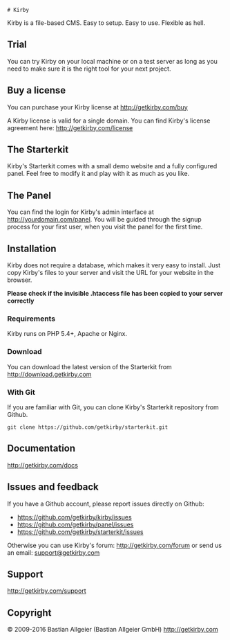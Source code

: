 	# Kirby

Kirby is a file-based CMS.
Easy to setup. Easy to use. Flexible as hell.

## Trial

You can try Kirby on your local machine or on a test
server as long as you need to make sure it is the right
tool for your next project.

## Buy a license

You can purchase your Kirby license at
<http://getkirby.com/buy>

A Kirby license is valid for a single domain. You can find
Kirby's license agreement here: <http://getkirby.com/license>

## The Starterkit

Kirby's Starterkit comes with a small demo website and a fully
configured panel. Feel free to modify it and play with it as
much as you like.

## The Panel

You can find the login for Kirby's admin interface at
http://yourdomain.com/panel. You will be guided through the signup
process for your first user, when you visit the panel
for the first time.

## Installation

Kirby does not require a database, which makes it very easy to
install. Just copy Kirby's files to your server and visit the
URL for your website in the browser.

**Please check if the invisible .htaccess file has been
copied to your server correctly**

### Requirements

Kirby runs on PHP 5.4+, Apache or Nginx.

### Download

You can download the latest version of the Starterkit
from http://download.getkirby.com

### With Git

If you are familiar with Git, you can clone Kirby's
Starterkit repository from Github.

    git clone https://github.com/getkirby/starterkit.git

## Documentation
<http://getkirby.com/docs>

## Issues and feedback

If you have a Github account, please report issues
directly on Github:

- <https://github.com/getkirby/kirby/issues>
- <https://github.com/getkirby/panel/issues>
- <https://github.com/getkirby/starterkit/issues>

Otherwise you can use Kirby's forum: http://getkirby.com/forum
or send us an email: <support@getkirby.com>

## Support
<http://getkirby.com/support>

## Copyright

© 2009-2016 Bastian Allgeier (Bastian Allgeier GmbH)
<http://getkirby.com>